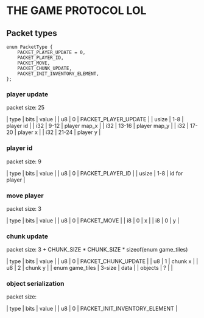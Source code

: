 # THE GAME PROTOCOL LOL

## Packet types

    enum PacketType {
        PACKET_PLAYER_UPDATE = 0,
        PACKET_PLAYER_ID,
        PACKET_MOVE,
        PACKET_CHUNK_UPDATE,
        PACKET_INIT_INVENTORY_ELEMENT,
    };

### player update

packet size: 25

| type  | bits  | value |
| u8    | 0     | PACKET\_PLAYER\_UPDATE |
| usize | 1-8   | player id |
| i32   | 9-12  | player map\_x |
| i32   | 13-16 | player map\_y |
| i32   | 17-20 | player x |
| i32   | 21-24 | player y |

### player id

packet size: 9

| type  | bits  | value |
| u8    | 0     | PACKET\_PLAYER\_ID |
| usize | 1-8   | id for player |

### move player

packet size: 3

| type  | bits  | value |
| u8    | 0     | PACKET\_MOVE |
| i8    | 0     | x     |
| i8    | 0     | y     |

### chunk update

packet size: 3 + CHUNK\_SIZE * CHUNK\_SIZE * sizeof(enum game\_tiles)

| type  | bits  | value |
| u8    | 0     | PACKET\_CHUNK\_UPDATE |
| u8    | 1     | chunk x |
| u8    | 2     | chunk y |
| enum game\_tiles | 3-size | data |
| objects | ? | |

### object serialization

packet size: 

| type  | bits  | value |
| u8    | 0     | PACKET\_INIT\_INVENTORY\_ELEMENT |



